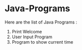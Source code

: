 # Java-Programs

Here are the list of Java Programs :

1) Print Welcome
2) User Input Program
3) Program to show current time
